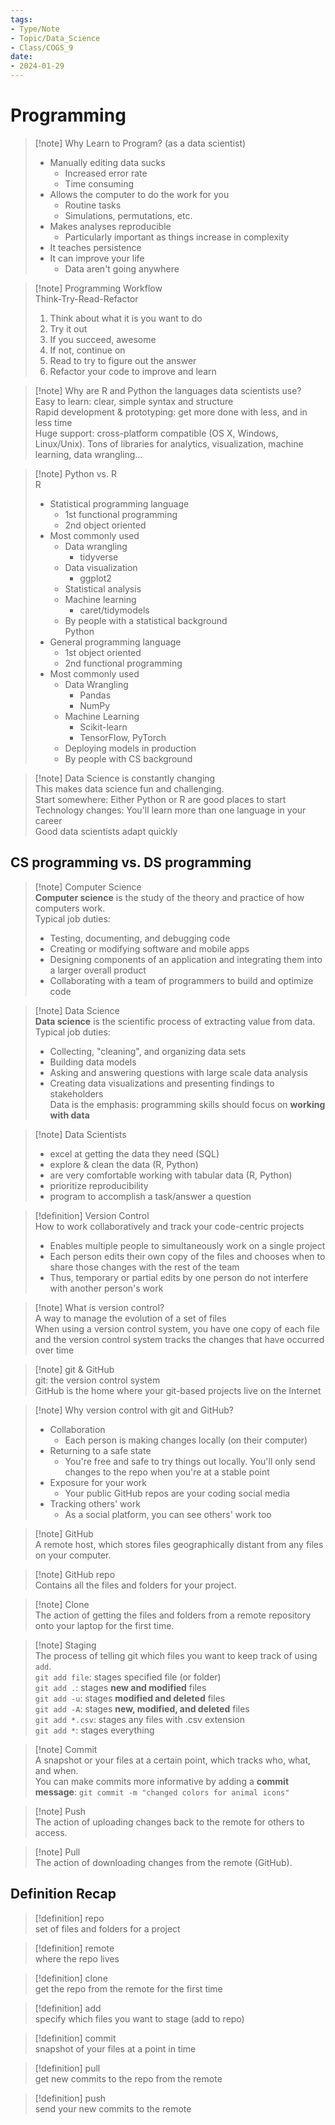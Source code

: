 ```yaml
---
tags:
- Type/Note
- Topic/Data_Science
- Class/COGS_9
date:
- 2024-01-29
---
```

# Programming  

> [!note] Why Learn to Program? (as a data scientist)  
> - Manually editing data sucks  
> 	- Increased error rate  
> 	- Time consuming  
> - Allows the computer to do the work for you  
> 	- Routine tasks  
> 	- Simulations, permutations, etc.  
> - Makes analyses reproducible  
> 	- Particularly important as things increase in complexity  
> - It teaches persistence  
> - It can improve your life  
> 	- Data aren't going anywhere  

> [!note] Programming Workflow  
> Think-Try-Read-Refactor  
> 1. Think about what it is you want to do  
> 2. Try it out  
> 	1. If you succeed, awesome  
> 	2. If not, continue on  
> 3. Read to try to figure out the answer  
> 4. Refactor your code to improve and learn  

> [!note] Why are R and Python the languages data scientists use?  
> Easy to learn: clear, simple syntax and structure  
> Rapid development & prototyping: get more done with less, and in less time  
> Huge support: cross-platform compatible (OS X, Windows, Linux/Unix). Tons of libraries for analytics, visualization, machine learning, data wrangling...  

> [!note] Python vs. R  
> R  
> - Statistical programming language  
> 	- 1st functional programming  
> 	- 2nd object oriented  
> - Most commonly used  
> 	- Data wrangling  
> 		- tidyverse  
> 	- Data visualization  
> 		- ggplot2  
> 	- Statistical analysis  
> 	- Machine learning  
> 		- caret/tidymodels  
> 	- By people with a statistical background  
> Python  
> - General programming language  
> 	- 1st object oriented  
> 	- 2nd functional programming  
> - Most commonly used  
> 	- Data Wrangling  
> 		- Pandas  
> 		- NumPy  
> 	- Machine Learning  
> 		- Scikit-learn  
> 		- TensorFlow, PyTorch  
> 	- Deploying models in production  
> 	- By people with CS background  

> [!note] Data Science is constantly changing  
> This makes data science fun and challenging.  
> Start somewhere: Either Python or R are good places to start  
> Technology changes: You'll learn more than one language in your career  
> Good data scientists adapt quickly  

## CS programming vs. DS programming  

> [!note] Computer Science  
> **Computer science** is the study of the theory and practice of how computers work.  
> Typical job duties:  
> - Testing, documenting, and debugging code  
> - Creating or modifying software and mobile apps  
> - Designing components of an application and integrating them into a larger overall product  
> - Collaborating with a team of programmers to build and optimize code  

> [!note] Data Science  
> **Data science** is the scientific process of extracting value from data.  
> Typical job duties:  
> - Collecting, "cleaning", and organizing data sets  
> - Building data models  
> - Asking and answering questions with large scale data analysis  
> - Creating data visualizations and presenting findings to stakeholders  
> Data is the emphasis: programming skills should focus on **working with data**  

> [!note] Data Scientists  
> - excel at getting the data they need (SQL)  
> - explore & clean the data (R, Python)  
> - are very comfortable working with tabular data (R, Python)  
> - prioritize reproducibility  
> - program to accomplish a task/answer a question  

> [!definition] Version Control  
> How to work collaboratively and track your code-centric projects  
> - Enables multiple people to simultaneously work on a single project  
> - Each person edits their own copy of the files and chooses when to share those changes with the rest of the team  
> - Thus, temporary or partial edits by one person do not interfere with another person's work  

> [!note] What is version control?  
> A way to manage the evolution of a set of files  
> When using a version control system, you have one copy of each file and the version control system tracks the changes that have occurred over time  

> [!note] git & GitHub  
> git: the version control system  
> GitHub is the home where your git-based projects live on the Internet  

> [!note] Why version control with git and GitHub?  
> - Collaboration  
> 	- Each person is making changes locally (on their computer)  
> - Returning to a safe state  
> 	- You're free and safe to try things out locally. You'll only send changes to the repo when you're at a stable point  
> - Exposure for your work  
> 	- Your public GitHub repos are your coding social media  
> - Tracking others' work  
> 	- As a social platform, you can see others' work too  

> [!note] GitHub  
> A remote host, which stores files geographically distant from any files on your computer.  

> [!note] GitHub repo  
> Contains all the files and folders for your project.  

> [!note] Clone  
> The action of getting the files and folders from a remote repository onto your laptop for the first time.  

> [!note] Staging  
> The process of telling git which files you want to keep track of using `add`.  
> `git add file`: stages specified file (or folder)  
> `git add .`: stages **new and modified** files  
> `git add -u`: stages **modified and deleted** files  
> `git add -A`: stages **new, modified, and deleted** files  
> `git add *.csv`: stages any files with .csv extension  
> `git add *`: stages everything  

> [!note] Commit  
> A snapshot or your files at a certain point, which tracks who, what, and when.  
> You can make commits more informative by adding a **commit message**: `git commit -m "changed colors for animal icons"`  

> [!note] Push  
> The action of uploading changes back to the remote for others to access.  

> [!note] Pull  
> The action of downloading changes from the remote (GitHub).  

## Definition Recap  

> [!definition] repo  
> set of files and folders for a project  

> [!definition] remote  
> where the repo lives  

> [!definition] clone  
> get the repo from the remote for the first time  

> [!definition] add  
> specify which files you want to stage (add to repo)  

> [!definition] commit  
> snapshot of your files at a point in time  

> [!definition] pull  
> get new commits to the repo from the remote  

> [!definition] push  
> send your new commits to the remote  
